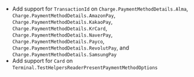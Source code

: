 * Add support for `TransactionId` on `Charge.PaymentMethodDetails.Alma`, `Charge.PaymentMethodDetails.AmazonPay`, `Charge.PaymentMethodDetails.KakaoPay`, `Charge.PaymentMethodDetails.KrCard`, `Charge.PaymentMethodDetails.NaverPay`, `Charge.PaymentMethodDetails.Payco`, `Charge.PaymentMethodDetails.RevolutPay`, and `Charge.PaymentMethodDetails.SamsungPay`
* Add support for `Card` on `Terminal.TestHelpersReaderPresentPaymentMethodOptions`